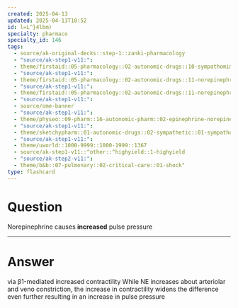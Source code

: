 ```yaml
---
created: 2025-04-13
updated: 2025-04-13T10:52
id: l=L^}4lbm)
specialty: pharmaco
specialty_id: 146
tags:
  - source/ak-original-decks::step-1::zanki-pharmacology
  - "source/ak-step1-v11:": 
  - theme/firstaid::05-pharmacology::02-autonomic-drugs::10-sympathomimetics::direct::norepinephrine
  - "source/ak-step1-v11:": 
  - theme/firstaid::05-pharmacology::02-autonomic-drugs::11-norepinephrine-vs-isoproterenol
  - "source/ak-step1-v11:": 
  - theme/firstaid::05-pharmacology::02-autonomic-drugs::11-norepinephrine-vs-isoproterenol::norepinephrine
  - "source/ak-step1-v11:": 
  - source/ome-banner
  - "source/ak-step1-v11:": 
  - theme/physeo::09-pharm::16-autonomic-pharm::02-epinephrine-norepinephrine
  - "source/ak-step1-v11:": 
  - theme/sketchypharm::01-autonomic-drugs::02-sympathetic::01-sympathomimetics
  - "source/ak-step1-v11:": 
  - theme/uworld::1000-9999::1000-1999::1367
  - source/ak-step1-v11::^other::^highyield::1-highyield
  - "source/ak-step2-v11:": 
  - theme/b&b::07-pulmonary::02-critical-care::01-shock"
type: flashcard
---
```


# Question
Norepinephrine causes **increased** pulse pressure

---

# Answer
via β1-mediated increased contractility    While NE increases about arteriolar and veno constriction, the increase in contractility widens the difference even further resulting in an increase in pulse pressure